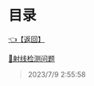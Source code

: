 # 目录  


[👈【返回】](/--目录--/Unity笔记)  


[📜射线检测问题](/Unity笔记/Unity物理系统/射线检测问题)  







> 2023/7/9 2:55:58
